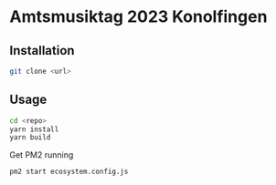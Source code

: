 # Amtsmusiktag 2023 Konolfingen

## Installation

```bash
git clone <url>
```

## Usage

```bash
cd <repo>
yarn install
yarn build
```

Get PM2 running

```bash
pm2 start ecosystem.config.js
```

